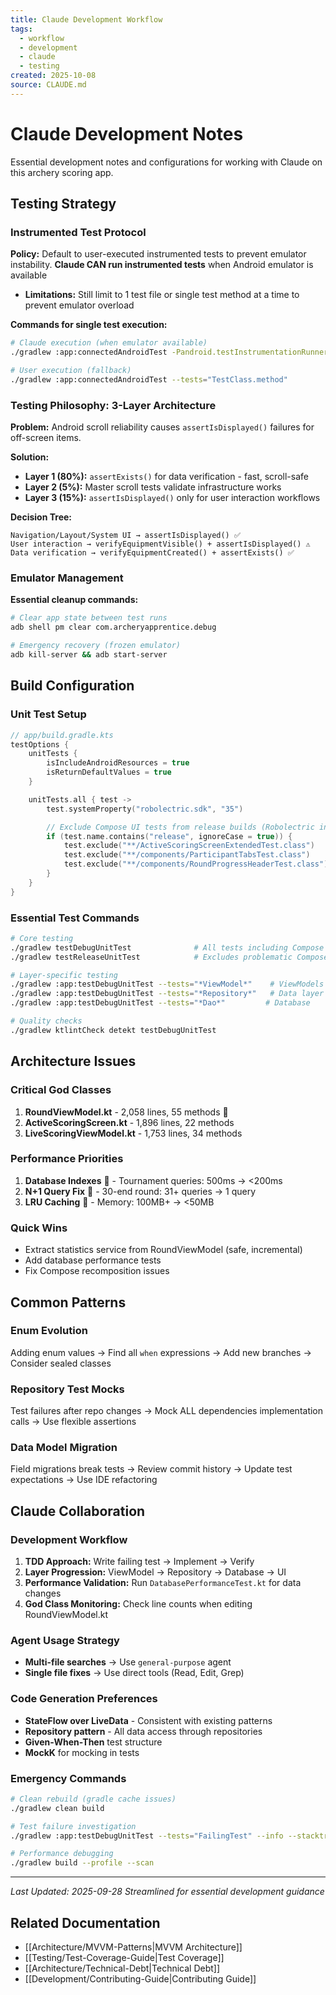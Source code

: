 ```yaml
---
title: Claude Development Workflow
tags:
  - workflow
  - development
  - claude
  - testing
created: 2025-10-08
source: CLAUDE.md
---
```


# Claude Development Notes

Essential development notes and configurations for working with Claude on this archery scoring app.

## Testing Strategy

### Instrumented Test Protocol
**Policy:** Default to user-executed instrumented tests to prevent emulator instability.
**Claude CAN run instrumented tests** when Android emulator is available
- **Limitations:** Still limit to 1 test file or single test method at a time to prevent emulator overload

**Commands for single test execution:**
```bash
# Claude execution (when emulator available)
./gradlew :app:connectedAndroidTest -Pandroid.testInstrumentationRunnerArguments.class=TestClass#method --no-daemon

# User execution (fallback)
./gradlew :app:connectedAndroidTest --tests="TestClass.method"
```

### Testing Philosophy: 3-Layer Architecture
**Problem:** Android scroll reliability causes `assertIsDisplayed()` failures for off-screen items.

**Solution:**
- **Layer 1 (80%):** `assertExists()` for data verification - fast, scroll-safe
- **Layer 2 (5%):** Master scroll tests validate infrastructure works
- **Layer 3 (15%):** `assertIsDisplayed()` only for user interaction workflows

**Decision Tree:**
```
Navigation/Layout/System UI → assertIsDisplayed() ✅
User interaction → verifyEquipmentVisible() + assertIsDisplayed() ⚠️
Data verification → verifyEquipmentCreated() + assertExists() ✅
```

### Emulator Management
**Essential cleanup commands:**
```bash
# Clear app state between test runs
adb shell pm clear com.archeryapprentice.debug

# Emergency recovery (frozen emulator)
adb kill-server && adb start-server
```

## Build Configuration

### Unit Test Setup
```kotlin
// app/build.gradle.kts
testOptions {
    unitTests {
        isIncludeAndroidResources = true
        isReturnDefaultValues = true
    }

    unitTests.all { test ->
        test.systemProperty("robolectric.sdk", "35")

        // Exclude Compose UI tests from release builds (Robolectric incompatibility)
        if (test.name.contains("release", ignoreCase = true)) {
            test.exclude("**/ActiveScoringScreenExtendedTest.class")
            test.exclude("**/components/ParticipantTabsTest.class")
            test.exclude("**/components/RoundProgressHeaderTest.class")
        }
    }
}
```

### Essential Test Commands
```bash
# Core testing
./gradlew testDebugUnitTest              # All tests including Compose UI
./gradlew testReleaseUnitTest            # Excludes problematic Compose tests

# Layer-specific testing
./gradlew :app:testDebugUnitTest --tests="*ViewModel*"    # ViewModels
./gradlew :app:testDebugUnitTest --tests="*Repository*"   # Data layer
./gradlew :app:testDebugUnitTest --tests="*Dao*"         # Database

# Quality checks
./gradlew ktlintCheck detekt testDebugUnitTest
```

## Architecture Issues

### Critical God Classes
1. **RoundViewModel.kt** - 2,058 lines, 55 methods 🚨
2. **ActiveScoringScreen.kt** - 1,896 lines, 22 methods
3. **LiveScoringViewModel.kt** - 1,753 lines, 34 methods

### Performance Priorities
1. **Database Indexes** 🚨 - Tournament queries: 500ms → <200ms
2. **N+1 Query Fix** 🚨 - 30-end round: 31+ queries → 1 query
3. **LRU Caching** 🚨 - Memory: 100MB+ → <50MB

### Quick Wins
- Extract statistics service from RoundViewModel (safe, incremental)
- Add database performance tests
- Fix Compose recomposition issues

## Common Patterns

### Enum Evolution
Adding enum values → Find all `when` expressions → Add new branches → Consider sealed classes

### Repository Test Mocks
Test failures after repo changes → Mock ALL dependencies implementation calls → Use flexible assertions

### Data Model Migration
Field migrations break tests → Review commit history → Update test expectations → Use IDE refactoring

## Claude Collaboration

### Development Workflow
1. **TDD Approach:** Write failing test → Implement → Verify
2. **Layer Progression:** ViewModel → Repository → Database → UI
3. **Performance Validation:** Run `DatabasePerformanceTest.kt` for data changes
4. **God Class Monitoring:** Check line counts when editing RoundViewModel.kt

### Agent Usage Strategy
- **Multi-file searches** → Use `general-purpose` agent
- **Single file fixes** → Use direct tools (Read, Edit, Grep)

### Code Generation Preferences
- **StateFlow over LiveData** - Consistent with existing patterns
- **Repository pattern** - All data access through repositories
- **Given-When-Then** test structure
- **MockK** for mocking in tests

### Emergency Commands
```bash
# Clean rebuild (gradle cache issues)
./gradlew clean build

# Test failure investigation
./gradlew :app:testDebugUnitTest --tests="FailingTest" --info --stacktrace

# Performance debugging
./gradlew build --profile --scan
```

---

*Last Updated: 2025-09-28*
*Streamlined for essential development guidance*

## Related Documentation
- [[Architecture/MVVM-Patterns|MVVM Architecture]]
- [[Testing/Test-Coverage-Guide|Test Coverage]]
- [[Architecture/Technical-Debt|Technical Debt]]
- [[Development/Contributing-Guide|Contributing Guide]]
